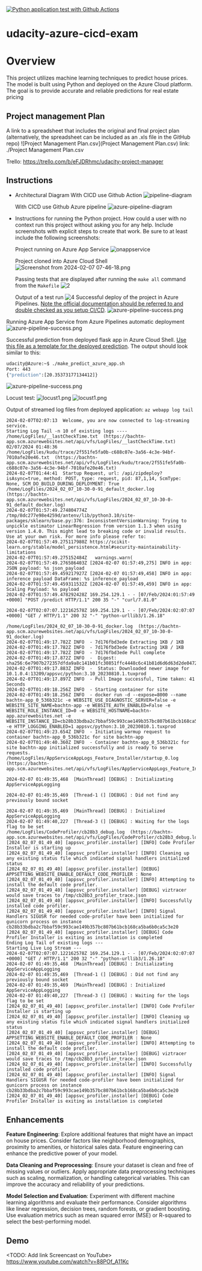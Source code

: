 
[![Python application test with Github Actions](https://github.com/tnbach1712/udacity-azure-cicd-exam/actions/workflows/pythonapp.yml/badge.svg)](https://github.com/tnbach1712/udacity-azure-cicd-exam/actions/workflows/pythonapp.yml)


# udacity-azure-cicd-exam

# Overview

This project utilizes machine learning techniques to predict house prices. The model is built using Python and deployed on the Azure Cloud platform. The goal is to provide accurate and reliable predictions for real estate pricing

## Project management Plan 
A link to a spreadsheet that includes the original and final project plan (alternatively, the spreadsheet can be included as an .xls file in the GitHub repo)
![Project Management Plan.csv](Project Management Plan.csv)
link: ./Project Management Plan.csv

Trello:
https://trello.com/b/eFJDRhmc/udacity-project-manager

## Instructions

 
* Architectural Diagram
  With CICD use Github Action
    ![pipeline-diagram](images/githubaction-pipeline-diagram.png)

  With CICD use Github Azure pipeline
    ![azure-pipeline-diagram](images/azure-pipeline-diagram.png)


* Instructions for running the Python project.  How could a user with no context run this project without asking you for any help.  Include screenshots with explicit steps to create that work. Be sure to at least include the following screenshots:

  Project running on Azure App Service
    ![onappservice](images/onappservice.png)

  Project cloned into Azure Cloud Shell
  ![Screenshot from 2024-02-07 07-46-18.png](images/1.png)

  Passing tests that are displayed after running the `make all` command from the `Makefile`
  ![2](images/2.png)

  Output of a test run
  ![4](images/4.png)
  Successful deploy of the project in Azure Pipelines.  [Note the official documentation should be referred to and double checked as you setup CI/CD](https://docs.microsoft.com/en-us/azure/devops/pipelines/ecosystems/python-webapp?view=azure-devops).
  ![azure-pipeline-success.png](images/azure-pipeline-success.png)

 Running Azure App Service from Azure Pipelines automatic deployment
![azure-pipeline-success.png](images/azure-pipeline-success.png)

 Successful prediction from deployed flask app in Azure Cloud Shell.  [Use this file as a template for the deployed prediction](https://github.com/udacity/nd082-Azure-Cloud-DevOps-Starter-Code/blob/master/C2-AgileDevelopmentwithAzure/project/starter_files/flask-sklearn/make_predict_azure_app.sh).
The output should look similar to this:
> 
```bash
udacity@Azure:~$ ./make_predict_azure_app.sh
Port: 443
{"prediction":[20.35373177134412]}
```
![azure-pipeline-success.png](images/5.png)

  Locust test:
  ![locust1.png](images/locust1.png)
  ![locust1.png](images/locust2.png)

Output of streamed log files from deployed application:
`
az webapp log tail
`
```
2024-02-07T02:07:13  Welcome, you are now connected to log-streaming service.
Starting Log Tail -n 10 of existing logs ----
/home/LogFiles/__lastCheckTime.txt  (https://bachtn-app.scm.azurewebsites.net/api/vfs/LogFiles/__lastCheckTime.txt)
02/07/2024 01:48:36
/home/LogFiles/kudu/trace/2f551fe5fa0b-c688c07e-3a56-4c3e-94bf-7010afe20e46.txt  (https://bachtn-app.scm.azurewebsites.net/api/vfs/LogFiles/kudu/trace/2f551fe5fa0b-c688c07e-3a56-4c3e-94bf-7010afe20e46.txt)
2024-02-07T01:44:41  Startup Request, url: /api/zipdeploy?isAsync=true, method: POST, type: request, pid: 87,1,14, ScmType: None, SCM_DO_BUILD_DURING_DEPLOYMENT: True
/home/LogFiles/2024_02_07_10-30-0-91_default_docker.log  (https://bachtn-app.scm.azurewebsites.net/api/vfs/LogFiles/2024_02_07_10-30-0-91_default_docker.log)
2024-02-07T01:57:49.274804774Z /tmp/8dc277e98e4259d/antenv/lib/python3.10/site-packages/sklearn/base.py:376: InconsistentVersionWarning: Trying to unpickle estimator LinearRegression from version 1.1.3 when using version 1.4.0. This might lead to breaking code or invalid results. Use at your own risk. For more info please refer to:
2024-02-07T01:57:49.275117980Z https://scikit-learn.org/stable/model_persistence.html#security-maintainability-limitations
2024-02-07T01:57:49.275152484Z   warnings.warn(
2024-02-07T01:57:49.276586403Z [2024-02-07 01:57:49,275] INFO in app: JSON payload: %s json_payload
2024-02-07T01:57:49.459217927Z [2024-02-07 01:57:49,458] INFO in app: inference payload DataFrame: %s inference_payload
2024-02-07T01:57:49.459311532Z [2024-02-07 01:57:49,459] INFO in app: Scaling Payload: %s payload
2024-02-07T01:57:49.478292428Z 169.254.129.1 - - [07/Feb/2024:01:57:49 +0000] "POST /predict HTTP/1.1" 200 35 "-" "curl/7.81.0"

2024-02-07T02:07:07.122162578Z 169.254.129.1 - - [07/Feb/2024:02:07:07 +0000] "GET / HTTP/1.1" 200 32 "-" "python-urllib3/1.26.18"

/home/LogFiles/2024_02_07_10-30-0-91_docker.log  (https://bachtn-app.scm.azurewebsites.net/api/vfs/LogFiles/2024_02_07_10-30-0-91_docker.log)
2024-02-07T01:49:17.782Z INFO  - 7d176fbd3ede Extracting 1KB / 1KB
2024-02-07T01:49:17.782Z INFO  - 7d176fbd3ede Extracting 1KB / 1KB
2024-02-07T01:49:17.782Z INFO  - 7d176fbd3ede Pull complete
2024-02-07T01:49:17.872Z INFO  -  Digest: sha256:6e7907b272357dfda9a8c141b01fc30851ffc4448c6c41b81d6d6d63d2de0472
2024-02-07T01:49:17.883Z INFO  -  Status: Downloaded newer image for 10.1.0.4:13209/appsvc/python:3.10_20230810.1.tuxprod
2024-02-07T01:49:17.897Z INFO  - Pull Image successful, Time taken: 41 Seconds
2024-02-07T01:49:18.256Z INFO  - Starting container for site
2024-02-07T01:49:18.256Z INFO  - docker run -d --expose=8000 --name bachtn-app_0_536b321c -e WEBSITE_USE_DIAGNOSTIC_SERVER=false -e WEBSITE_SITE_NAME=bachtn-app -e WEBSITE_AUTH_ENABLED=False -e WEBSITE_ROLE_INSTANCE_ID=0 -e WEBSITE_HOSTNAME=bachtn-app.azurewebsites.net -e WEBSITE_INSTANCE_ID=cb28b33bdba2c7bbaf59c993cae149b357bc807b61bcb168ca5ba6b0ca5c3e20 -e HTTP_LOGGING_ENABLED=1 appsvc/python:3.10_20230810.1.tuxprod 
2024-02-07T01:49:23.654Z INFO  - Initiating warmup request to container bachtn-app_0_536b321c for site bachtn-app
2024-02-07T01:49:40.360Z INFO  - Container bachtn-app_0_536b321c for site bachtn-app initialized successfully and is ready to serve requests.
/home/LogFiles/AppServiceAppLogs_Feature_Installer/startup_0.log  (https://bachtn-app.scm.azurewebsites.net/api/vfs/LogFiles/AppServiceAppLogs_Feature_Installer/startup_0.log)

2024-02-07 01:49:35,468  [MainThread] [DEBUG] : Initializating AppServiceAppLogging 

2024-02-07 01:49:35,469  [Thread-1 (] [DEBUG] : Did not find any previously bound socket

2024-02-07 01:49:35,469  [MainThread] [DEBUG] : Initialized AppServiceAppLogging
2024-02-07 01:49:40,227  [Thread-3 (] [DEBUG] : Waiting for the logs flag to be set
/home/LogFiles/CodeProfiler/cb28b3_debug.log  (https://bachtn-app.scm.azurewebsites.net/api/vfs/LogFiles/CodeProfiler/cb28b3_debug.log)
[2024_02_07_01_49_40] [appsvc_profiler.installer] [INFO] Code Profiler Installer is starting up
[2024_02_07_01_49_40] [appsvc_profiler.installer] [INFO] Cleaning up any existing status file which indicated signal handlers initialized status
[2024_02_07_01_49_40] [appsvc_profiler.installer] [DEBUG] APPSETTING_WEBSITE_ENABLE_DEFAULT_CODE_PROFILER : None
[2024_02_07_01_49_40] [appsvc_profiler.installer] [INFO] Attempting to install the default code profiler.
[2024_02_07_01_49_40] [appsvc_profiler.installer] [DEBUG] viztracer would save traces to /tmp/cb28b3_profiler_trace.json
[2024_02_07_01_49_40] [appsvc_profiler.installer] [INFO] Successfully installed code profiler.
[2024_02_07_01_49_40] [appsvc_profiler.installer] [INFO] Signal Handlers SIGUSR for needed code-profiler have been initialized for gunicorn process on instance cb28b33bdba2c7bbaf59c993cae149b357bc807b61bcb168ca5ba6b0ca5c3e20
[2024_02_07_01_49_40] [appsvc_profiler.installer] [DEBUG] Code Profiler Installer is exiting as installation is completed
Ending Log Tail of existing logs ---
Starting Live Log Stream ---
2024-02-07T02:07:07.122162578Z 169.254.129.1 - - [07/Feb/2024:02:07:07 +0000] "GET / HTTP/1.1" 200 32 "-" "python-urllib3/1.26.18"
2024-02-07 01:49:35,468  [MainThread] [DEBUG] : Initializating AppServiceAppLogging 
2024-02-07 01:49:35,469  [Thread-1 (] [DEBUG] : Did not find any previously bound socket
2024-02-07 01:49:35,469  [MainThread] [DEBUG] : Initialized AppServiceAppLogging
2024-02-07 01:49:40,227  [Thread-3 (] [DEBUG] : Waiting for the logs flag to be set
[2024_02_07_01_49_40] [appsvc_profiler.installer] [INFO] Code Profiler Installer is starting up
[2024_02_07_01_49_40] [appsvc_profiler.installer] [INFO] Cleaning up any existing status file which indicated signal handlers initialized status
[2024_02_07_01_49_40] [appsvc_profiler.installer] [DEBUG] APPSETTING_WEBSITE_ENABLE_DEFAULT_CODE_PROFILER : None
[2024_02_07_01_49_40] [appsvc_profiler.installer] [INFO] Attempting to install the default code profiler.
[2024_02_07_01_49_40] [appsvc_profiler.installer] [DEBUG] viztracer would save traces to /tmp/cb28b3_profiler_trace.json
[2024_02_07_01_49_40] [appsvc_profiler.installer] [INFO] Successfully installed code profiler.
[2024_02_07_01_49_40] [appsvc_profiler.installer] [INFO] Signal Handlers SIGUSR for needed code-profiler have been initialized for gunicorn process on instance cb28b33bdba2c7bbaf59c993cae149b357bc807b61bcb168ca5ba6b0ca5c3e20
[2024_02_07_01_49_40] [appsvc_profiler.installer] [DEBUG] Code Profiler Installer is exiting as installation is completed

```
## Enhancements

<b>Feature Engineering</b>: Explore additional features that might have an impact on house prices. Consider factors like neighborhood demographics, proximity to amenities, or historical sales data. Feature engineering can enhance the predictive power of your model.

<b>Data Cleaning and Preprocessing</b>: Ensure your dataset is clean and free of missing values or outliers. Apply appropriate data preprocessing techniques such as scaling, normalization, or handling categorical variables. This can improve the accuracy and reliability of your predictions.

<b>Model Selection and Evaluation</b>: Experiment with different machine learning algorithms and evaluate their performance. Consider algorithms like linear regression, decision trees, random forests, or gradient boosting. Use evaluation metrics such as mean squared error (MSE) or R-squared to select the best-performing model.
## Demo 

<TODO: Add link Screencast on YouTube>
https://www.youtube.com/watch?v=88POf_A11Kc

